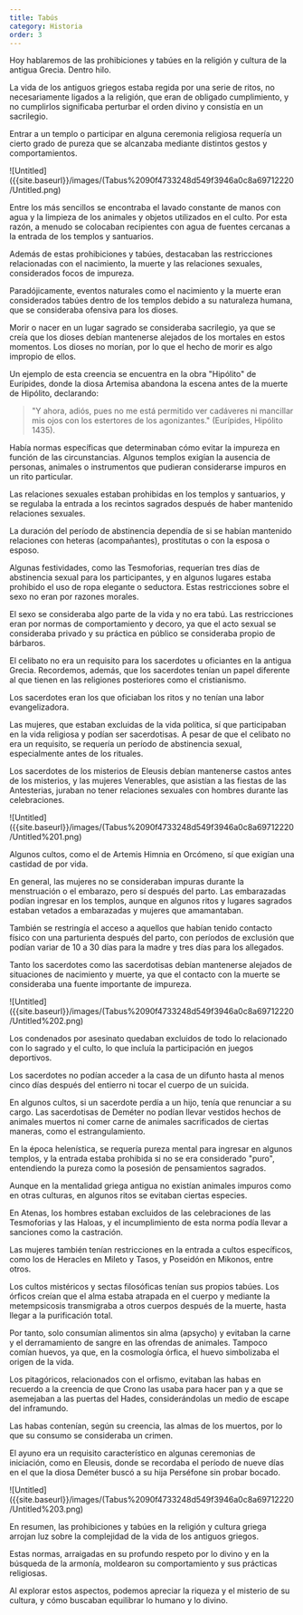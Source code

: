 ```yaml
---
title: Tabús
category: Historia
order: 3
---
```


Hoy hablaremos de las prohibiciones y tabúes en la religión y cultura de la antigua Grecia. Dentro hilo.

La vida de los antiguos griegos estaba regida por una serie de ritos, no necesariamente ligados a la religión, que eran de obligado cumplimiento, y no cumplirlos significaba perturbar el orden divino y consistía en un sacrilegio. 

Entrar a un templo o participar en alguna ceremonia religiosa requería un cierto grado de pureza que se alcanzaba mediante distintos gestos y comportamientos.

![Untitled]({{site.baseurl}}/images/(Tabus%2090f4733248d549f3946a0c8a69712220/Untitled.png)

Entre los más sencillos se encontraba el lavado constante de manos con agua y la limpieza de los animales y objetos utilizados en el culto. Por esta razón, a menudo se colocaban recipientes con agua de fuentes cercanas a la entrada de los templos y santuarios. 

Además de estas prohibiciones y tabúes, destacaban las restricciones relacionadas con el nacimiento, la muerte y las relaciones sexuales, considerados focos de impureza.

Paradójicamente, eventos naturales como el nacimiento y la muerte eran considerados tabúes dentro de los templos debido a su naturaleza humana, que se consideraba ofensiva para los dioses. 

Morir o nacer en un lugar sagrado se consideraba sacrilegio, ya que se creía que los dioses debían mantenerse alejados de los mortales en estos momentos. Los dioses no morían, por lo que el hecho de morir es algo impropio de ellos. 

Un ejemplo de esta creencia se encuentra en la obra "Hipólito" de Eurípides, donde la diosa Artemisa abandona la escena antes de la muerte de Hipólito, declarando: 

> "Y ahora, adiós, pues no me está permitido ver cadáveres ni mancillar mis ojos con los estertores de los agonizantes."
> (Eurípides, Hipólito 1435).

Había normas específicas que determinaban cómo evitar la impureza en función de las circunstancias. Algunos templos exigían la ausencia de personas, animales o instrumentos que pudieran considerarse impuros en un rito particular. 

Las relaciones sexuales estaban prohibidas en los templos y santuarios, y se regulaba la entrada a los recintos sagrados después de haber mantenido relaciones sexuales. 

La duración del período de abstinencia dependía de si se habían mantenido relaciones con heteras (acompañantes), prostitutas o con la esposa o esposo. 

Algunas festividades, como las Tesmoforias, requerían tres días de abstinencia sexual para los participantes, y en algunos lugares estaba prohibido el uso de ropa elegante o seductora. Estas restricciones sobre el sexo no eran por razones morales. 

El sexo se consideraba algo parte de la vida y no era tabú. Las restricciones eran por normas de comportamiento y decoro, ya que el acto sexual se consideraba privado y su práctica en público se consideraba propio de bárbaros.

El celibato no era un requisito para los sacerdotes u oficiantes en la antigua Grecia. Recordemos, además, que los sacerdotes tenían un papel diferente al que tienen en las religiones posteriores como el cristianismo. 

Los sacerdotes eran los que oficiaban los ritos y no tenían una labor evangelizadora. 

Las mujeres, que estaban excluidas de la vida política, sí que participaban en la vida religiosa y podían ser sacerdotisas. A pesar de que el celibato no era un requisito, se requería un período de abstinencia sexual, especialmente antes de los rituales. 

Los sacerdotes de los misterios de Eleusis debían mantenerse castos antes de los misterios, y las mujeres Venerables, que asistían a las fiestas de las Antesterias, juraban no tener relaciones sexuales con hombres durante las celebraciones. 

![Untitled]({{site.baseurl}}/images/(Tabus%2090f4733248d549f3946a0c8a69712220/Untitled%201.png)

Algunos cultos, como el de Artemis Himnia en Orcómeno, sí que exigían una castidad de por vida.

En general, las mujeres no se consideraban impuras durante la menstruación o el embarazo, pero sí después del parto. Las embarazadas podían ingresar en los templos, aunque en algunos ritos y lugares sagrados estaban vetados a embarazadas y mujeres que amamantaban. 

También se restringía el acceso a aquellos que habían tenido contacto físico con una parturienta después del parto, con períodos de exclusión que podían variar de 10 a 30 días para la madre y tres días para los allegados.

Tanto los sacerdotes como las sacerdotisas debían mantenerse alejados de situaciones de nacimiento y muerte, ya que el contacto con la muerte se consideraba una fuente importante de impureza. 

![Untitled]({{site.baseurl}}/images/(Tabus%2090f4733248d549f3946a0c8a69712220/Untitled%202.png)

Los condenados por asesinato quedaban excluidos de todo lo relacionado con lo sagrado y el culto, lo que incluía la participación en juegos deportivos. 

Los sacerdotes no podían acceder a la casa de un difunto hasta al menos cinco días después del entierro ni tocar el cuerpo de un suicida. 

En algunos cultos, si un sacerdote perdía a un hijo, tenía que renunciar a su cargo. Las sacerdotisas de Deméter no podían llevar vestidos hechos de animales muertos ni comer carne de animales sacrificados de ciertas maneras, como el estrangulamiento.

En la época helenística, se requería pureza mental para ingresar en algunos templos, y la entrada estaba prohibida si no se era considerado "puro", entendiendo la pureza como la posesión de pensamientos sagrados. 

Aunque en la mentalidad griega antigua no existían animales impuros como en otras culturas, en algunos ritos se evitaban ciertas especies.

En Atenas, los hombres estaban excluidos de las celebraciones de las Tesmoforias y las Haloas, y el incumplimiento de esta norma podía llevar a sanciones como la castración. 

Las mujeres también tenían restricciones en la entrada a cultos específicos, como los de Heracles en Mileto y Tasos, y Poseidón en Mikonos, entre otros.

Los cultos mistéricos y sectas filosóficas tenían sus propios tabúes. Los órficos creían que el alma estaba atrapada en el cuerpo y mediante la metempsicosis transmigraba a otros cuerpos después de la muerte, hasta llegar a la purificación total. 

Por tanto, solo consumían alimentos sin alma (apsycho) y evitaban la carne y el derramamiento de sangre en las ofrendas de animales. Tampoco comían huevos, ya que, en la cosmología órfica, el huevo simbolizaba el origen de la vida. 

Los pitagóricos, relacionados con el orfismo, evitaban las habas en recuerdo a la creencia de que Crono las usaba para hacer pan y a que se asemejaban a las puertas del Hades, considerándolas un medio de escape del inframundo. 

Las habas contenían, según su creencia, las almas de los muertos, por lo que su consumo se consideraba un crimen.

El ayuno era un requisito característico en algunas ceremonias de iniciación, como en Eleusis, donde se recordaba el período de nueve días en el que la diosa Deméter buscó a su hija Perséfone sin probar bocado.

![Untitled]({{site.baseurl}}/images/(Tabus%2090f4733248d549f3946a0c8a69712220/Untitled%203.png)

En resumen, las prohibiciones y tabúes en la religión y cultura griega arrojan luz sobre la complejidad de la vida de los antiguos griegos. 

Estas normas, arraigadas en su profundo respeto por lo divino y en la búsqueda de la armonía, moldearon su comportamiento y sus prácticas religiosas. 

Al explorar estos aspectos, podemos apreciar la riqueza y el misterio de su cultura, y cómo buscaban equilibrar lo humano y lo divino.